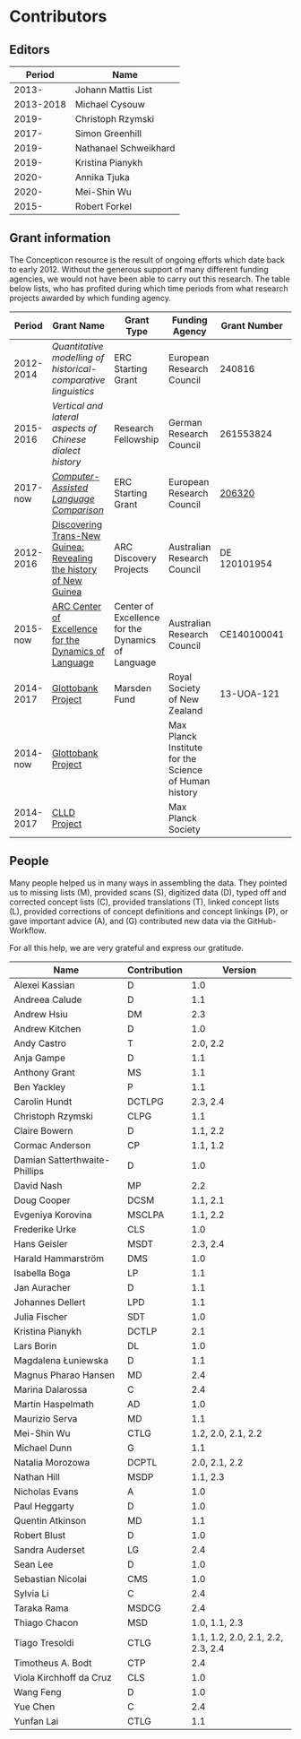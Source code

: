 # Contributors

## Editors

Period | Name
--- | ---
2013- | Johann Mattis List
2013-2018 | Michael Cysouw
2019- | Christoph Rzymski
2017- | Simon Greenhill
2019- | Nathanael Schweikhard
2019- | Kristina Pianykh
2020- | Annika Tjuka
2020- | Mei-Shin Wu
2015- | Robert Forkel


## Grant information

The Concepticon resource is the result of ongoing efforts which date back to
early 2012. Without the generous support of many different funding agencies, we
would not have been able to carry out this research. The table below lists, who
has profited during which time periods from what research projects awarded by
which funding agency.

Period    | Grant Name                                                     | Grant Type                                        | Funding Agency                                        | Grant Number | Beneficiaries
---       | ---                                                            | ---                                               | ---                                                   | --- | ---
2012-2014 | *Quantitative modelling of historical-comparative linguistics* | ERC Starting Grant                                | European Research Council                             | 240816       | MC, JML
2015-2016 | *Vertical and lateral aspects of Chinese dialect history*      | Research Fellowship                               | German Research Council                               | 261553824    | JML
2017-now | [*Computer-Assisted Language Comparison*](http://calc.digling.org)      | ERC Starting Grant                              | European Research Council                               | [206320](https://cordis.europa.eu/project/rcn/206320/factsheet/en)    | JML
2012-2016 | [Discovering Trans-New Guinea: Revealing the history of New Guinea](http://transnewguinea.org)                                                            | ARC Discovery Projects                            | Australian Research Council                           | DE 120101954 | SJG
2015-now  | [ARC Center of Excellence for the Dynamics of Language](http://www.dynamicsoflanguage.edu.au/)                                                               | Center of Excellence for the Dynamics of Language | Australian Research Council                           | CE140100041  | SJG
2014-2017 | [Glottobank Project](http://glottobank.org)                                             | Marsden Fund                                      | Royal Society of New Zealand                          | 13-UOA-121   | SJG, JML, RF
2014-now  | [Glottobank Project](http://glottobank.org)                                             |                                                   | Max Planck Institute for the Science of Human history |              | SJG, JML, RF
2014-2017 | [CLLD Project](http://clld.org)                                                   |                                                   | Max Planck Society                                    |              | RF




## People

Many people helped us in many
ways in assembling the data. They pointed us to missing
lists (M), provided scans (S), digitized data (D), typed off
and corrected concept lists (C), provided translations (T),
linked concept lists (L), provided corrections of concept definitions and concept linkings (P), or gave important advice (A), and (G) contributed new data via the GitHub-Workflow. 

For all this help, we are very grateful and express our gratitude.

Name | Contribution | Version |
--- | --- | --- |
Alexei Kassian | D | 1.0
Andreea Calude | D | 1.1
Andrew Hsiu | DM | 2.3
Andrew Kitchen | D | 1.0 
Andy Castro | T | 2.0, 2.2
Anja Gampe | D | 1.1
Anthony Grant | MS | 1.1
Ben Yackley | P | 1.1
Carolin Hundt | DCTLPG | 2.3, 2.4
Christoph Rzymski | CLPG | 1.1
Claire Bowern | D | 1.1, 2.2
Cormac Anderson | CP | 1.1, 1.2
Damian Satterthwaite-Phillips | D | 1.0 
David Nash | MP | 2.2
Doug Cooper | DCSM | 1.1, 2.1
Evgeniya Korovina | MSCLPA | 1.1, 2.2
Frederike Urke | CLS | 1.0  
Hans Geisler | MSDT | 2.3, 2.4
Harald Hammarström | DMS | 1.0 
Isabella Boga | LP | 1.1
Jan Auracher | D | 1.1
Johannes Dellert | LPD | 1.1
Julia Fischer | SDT | 1.0 
Kristina Pianykh | DCTLP | 2.1
Lars Borin | DL | 1.0 
Magdalena Łuniewska | D | 1.1
Magnus Pharao Hansen | MD | 2.4
Marina Dalarossa | C | 2.4
Martin Haspelmath | AD | 1.0  
Maurizio Serva | MD | 1.1
Mei-Shin Wu | CTLG | 1.2, 2.0, 2.1, 2.2
Michael Dunn | G | 1.1
Natalia Morozowa | DCPTL | 2.0, 2.1, 2.2
Nathan Hill | MSDP | 1.1, 2.3
Nicholas Evans | A | 1.0
Paul Heggarty | D | 1.0
Quentin Atkinson | MD | 1.1
Robert Blust | D | 1.0 
Sandra Auderset | LG | 2.4
Sean Lee | D | 1.0
Sebastian Nicolai | CMS | 1.0
Sylvia Li | C | 2.4
Taraka Rama | MSDCG | 2.4
Thiago Chacon | MSD | 1.0, 1.1, 2.3 
Tiago Tresoldi | CTLG | 1.1, 1.2, 2.0, 2.1, 2.2, 2.3, 2.4
Timotheus A. Bodt | CTP | 2.4
Viola Kirchhoff da Cruz | CLS | 1.0 
Wang Feng | D | 1.0
Yue Chen | C | 2.4
Yunfan Lai | CTLG | 1.1
